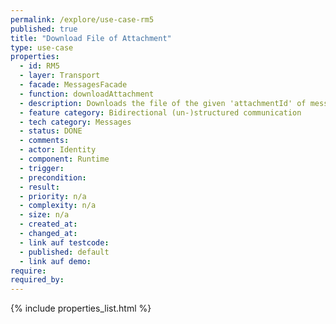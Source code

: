 ```yaml
---
permalink: /explore/use-case-rm5
published: true
title: "Download File of Attachment"
type: use-case
properties:
  - id: RM5
  - layer: Transport
  - facade: MessagesFacade
  - function: downloadAttachment
  - description: Downloads the file of the given 'attachmentId' of message with 'messageId'.
  - feature category: Bidirectional (un-)structured communication
  - tech category: Messages
  - status: DONE
  - comments:
  - actor: Identity
  - component: Runtime
  - trigger:
  - precondition:
  - result:
  - priority: n/a
  - complexity: n/a
  - size: n/a
  - created_at:
  - changed_at:
  - link auf testcode:
  - published: default
  - link auf demo:
require:
required_by:
---
```


{% include properties_list.html %}
